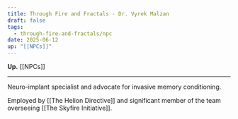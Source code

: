 ```yaml
---
title: Through Fire and Fractals - Dr. Vyrek Malzan
draft: false
tags:
  - through-fire-and-fractals/npc
date: 2025-06-12
up: "[[NPCs]]"
---
```

**Up.** [[NPCs]]

---

Neuro-implant specialist and advocate for invasive memory conditioning.

Employed by [[The Helion Directive]] and significant member of the team overseeing [[The Skyfire Initiative]].
